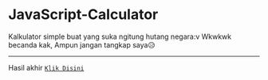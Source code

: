 # JavaScript-Calculator
Kalkulator simple buat yang suka ngitung hutang negara:v
Wkwkwk becanda kak, Ampun jangan tangkap saya😥 

--- 

Hasil akhir [`Klik Disini`](https://javascript-calculator.muhammdsatritama.repl.co)
